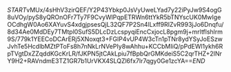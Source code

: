 $START$vMUx/4sHhV3zirQEF/Y2P43Ybkp0JsVyUweLYad7y22iPyJw9S4ogG8uVOy/pyS8yQROnOFr7Ty7F9CvyWlPqpETRWn6ttYkR5bTNYscUK0MwIgeOCdhgW0Ao6XAYuvS4xdgjpsesQjL32QF7P2Sn4lLxff9RIZvR993jJo6Dnqfu/8d34Ae0MdDEy7TMtpl0SufS5DLcDzLcspyqiEncCxjocL8pgm9j+mrltflshlrm9S/779k1YEECoDCArERj5XNoxqt3+FGlP4vUP4W3cTn1pTNr8ydYSyJoESzwJvhTe5HcdlbMZtPToFs8h7nNkLrNVePIy8wAhhu+KCCbMIiQ/pPdEWl1ykh6RpTVgtDxZZqddKGcKrLR/fJKPN5jtCAkLpiu7fBpbQrGMKdeiS5C2qrTHZ+2INrY9H2+RAVndmE3TZ1GR7b1UrVKX4SLQZl6fx7lr7qgy0Ge1zcYA==$END$